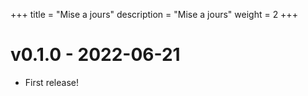 +++
title = "Mise a jours"
description = "Mise a jours"
weight = 2
+++

# v0.1.0 - 2022-06-21

- First release!